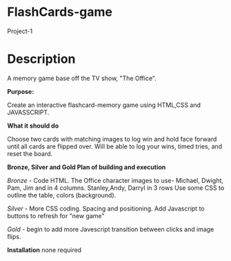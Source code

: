 # FlashCards-game
Project-1

<h1> Description</h1>

A memory game base off the TV show, "The Office".

<b>Purpose:</b>

Create an interactive flashcard-memory game using HTML,CSS and JAVASSCRIPT.

<b>What it should do</b>

Choose two cards with matching images to log win and hold face forward until all cards are flipped over.
Will be able to log your wins, timed tries, and reset the board.

<b> Bronze, Silver and Gold Plan of building and execution</b>

<em>Bronze</em> - Code HTML. The Office character images to use- Michael, Dwight, Pam, Jim and in 4 columns.  Stanley,Andy, Darryl in 3 rows
    Use some CSS to outline the table, colors (background).
    
<em>Silver </em> -
More CSS coding. Spacing and positioning. Add Javascript to buttons to refresh for "new game"

<em> Gold </em>-
begin to add more Javescript transition between clicks and image flips.



<b>Installation</b>
none required





